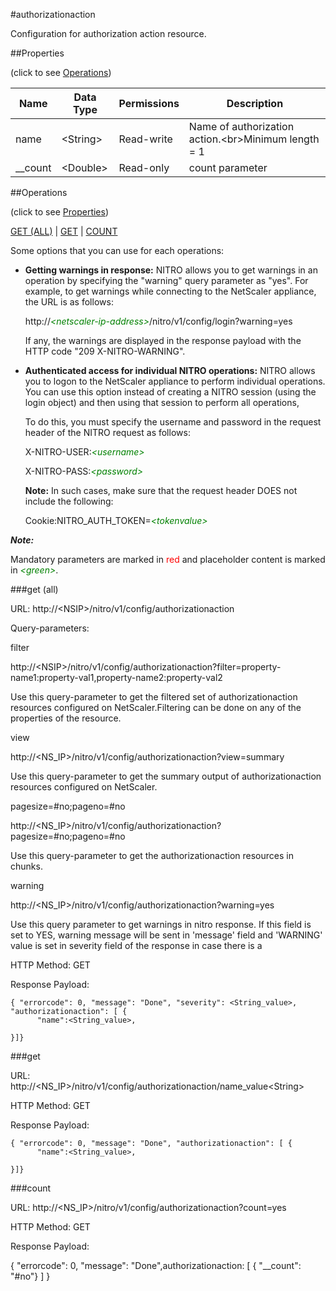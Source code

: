 #authorizationaction

Configuration for authorization action resource.


##Properties 
<span>(click to see [Operations](#operations))</span>


<table><thead><tr><th>Name</th><th> Data Type</th><th> Permissions</th><th>Description</th></tr></thead><tbody><tr><td>name</td><td>&lt;String></td><td>Read-write</td><td>Name of authorization action.&lt;br>Minimum length = 1</td><tr><tr><td>__count</td><td>&lt;Double></td><td>Read-only</td><td>count parameter</td><tr></tbody></table>
##Operations 
<span>(click to see [Properties](#properties))</span>


[GET (ALL)](#get-(all)) | [GET](#get) | [COUNT](#count)


Some options that you can use for each operations:
<ul><li><p><b>Getting warnings in response:</b> NITRO allows you to get warnings in an operation by specifying the "warning" query parameter as "yes". For example, to get warnings while connecting to the NetScaler appliance, the URL is as follows:</p><p>http://<span style="color:green;font-style:italic;">&lt;netscaler-ip-address&gt;</span>/nitro/v1/config/login?warning=yes</p><p>If any, the warnings are displayed in the response payload with the HTTP code "209 X-NITRO-WARNING".</p></li><li><p><b>Authenticated access for individual NITRO operations:</b> NITRO allows you to logon to the NetScaler appliance to perform individual operations. You can use this option instead of creating a NITRO session (using the login object) and then using that session to perform all operations,</p><p>To do this, you must specify the username and password in the request header of the NITRO request as follows:</p><p>X-NITRO-USER:<span style="color:green;font-style:italic;">&lt;username&gt;</span></p><p>X-NITRO-PASS:<span style="color:green;font-style:italic;">&lt;password&gt;</span></p><p><b>Note:</b> In such cases, make sure that the request header DOES not include the following:</p><p>Cookie:NITRO_AUTH_TOKEN=<span style="color:green;font-style:italic;">&lt;tokenvalue&gt;</span></p></li></ul>



***Note:*** 
Mandatory parameters are marked in <span style="color:#FF0000;">red</span> and placeholder content is marked in <span style="color:green;font-style:italic">&lt;green&gt;</span>.

###get (all)



URL: http://&lt;NSIP&gt;/nitro/v1/config/authorizationaction
Query-parameters:
filter
http://&lt;NSIP&gt;/nitro/v1/config/authorizationaction?filter=property-name1:property-val1,property-name2:property-val2
Use this query-parameter to get the filtered set of authorizationaction resources configured on NetScaler.Filtering can be done on any of the properties of the resource.


view
http://&lt;NS_IP&gt;/nitro/v1/config/authorizationaction?view=summary
Use this query-parameter to get the summary output of authorizationaction resources configured on NetScaler.


pagesize=#no;pageno=#no
http://&lt;NS_IP&gt;/nitro/v1/config/authorizationaction?pagesize=#no;pageno=#no
Use this query-parameter to get the authorizationaction resources in chunks.


warning
http://&lt;NS_IP&gt;/nitro/v1/config/authorizationaction?warning=yes
Use this query parameter to get warnings in nitro response. If this field is set to YES, warning message will be sent in 'message' field and 'WARNING' value is set in severity field of the response in case there is a



HTTP Method: GET
Response Payload: ```{ "errorcode": 0, "message": "Done", "severity": <String_value>, "authorizationaction": [ {      "name":<String_value>,}]}```



###get



URL: http://&lt;NS_IP&gt;/nitro/v1/config/authorizationaction/name_value&lt;String&gt;
HTTP Method: GET
Response Payload: ```{ "errorcode": 0, "message": "Done", "authorizationaction": [ {      "name":<String_value>,}]}```



###count



URL: http://&lt;NS_IP&gt;/nitro/v1/config/authorizationaction?count=yes
HTTP Method: GET
Response Payload: 
{ "errorcode": 0, "message": "Done",authorizationaction: [ { "__count": "#no"} ] }


